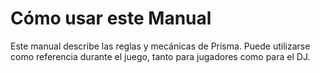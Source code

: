 # Cómo usar este Manual

Este manual describe las reglas y mecánicas de Prisma. Puede utilizarse como referencia durante el juego, tanto para jugadores como para el DJ.
